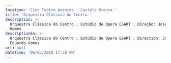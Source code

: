 ```yaml
---
location: 'Cine Teatro Avenida - Castelo Branco '
title: 'Orquestra Clássica do Centro '
description: >-
  Orquestra Clássica do Centro ; Estúdio de Opera ESART ; Direção: José Eduardo
  Gomes 
descriptionEn: >-
  Orquestra Clássica do Centro ; Estúdio de Opera ESART ; Direction: José
  Eduardo Gomes 
url: null
dateTime: '06/03/2018 17:30 PM'
---
```


